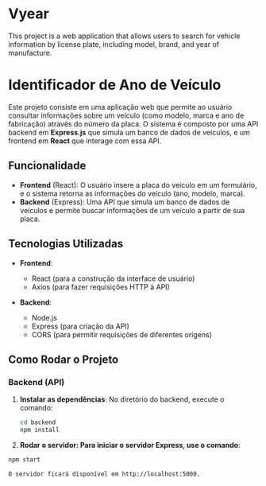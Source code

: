 # Vyear
This project is a web application that allows users to search for vehicle information by license plate, including model, brand, and year of manufacture.

# Identificador de Ano de Veículo

Este projeto consiste em uma aplicação web que permite ao usuário consultar informações sobre um veículo (como modelo, marca e ano de fabricação) através do número da placa. O sistema é composto por uma API backend em **Express.js** que simula um banco de dados de veículos, e um frontend em **React** que interage com essa API.

## Funcionalidade

- **Frontend** (React): O usuário insere a placa do veículo em um formulário, e o sistema retorna as informações do veículo (ano, modelo, marca).
- **Backend** (Express): Uma API que simula um banco de dados de veículos e permite buscar informações de um veículo a partir de sua placa.

## Tecnologias Utilizadas

- **Frontend**:
  - React (para a construção da interface de usuário)
  - Axios (para fazer requisições HTTP à API)

- **Backend**:
  - Node.js
  - Express (para criação da API)
  - CORS (para permitir requisições de diferentes origens)

## Como Rodar o Projeto

### Backend (API)

1. **Instalar as dependências**:
   No diretório do backend, execute o comando:
   ```bash
   cd backend
   npm install

2. **Rodar o servidor: Para iniciar o servidor Express, use o comando**:
```bash
npm start 

O servidor ficará disponível em http://localhost:5000.
